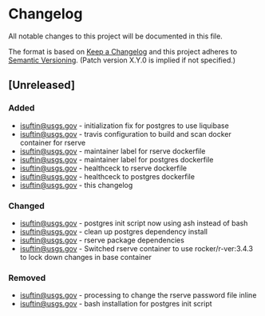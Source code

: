 # Changelog
All notable changes to this project will be documented in this file.

The format is based on [Keep a Changelog](http://keepachangelog.com/en/1.0.0/)
and this project adheres to [Semantic Versioning](http://semver.org/spec/v2.0.0.html). (Patch version X.Y.0 is implied if not specified.)

## [Unreleased]
### Added
- isuftin@usgs.gov - initialization fix for postgres to use liquibase
- isuftin@usgs.gov - travis configuration to build and scan docker container for rserve
- isuftin@usgs.gov - maintainer label for rserve dockerfile
- isuftin@usgs.gov - maintainer label for postgres dockerfile
- isuftin@usgs.gov - healthceck to rserve dockerfile
- isuftin@usgs.gov - healthceck to postgres dockerfile
- isuftin@usgs.gov - this changelog

### Changed
 - isuftin@usgs.gov - postgres init script now using ash instead of bash
 - isuftin@usgs.gov - clean up postgres dependency install
 - isuftin@usgs.gov - rserve package dependencies
 - isuftin@usgs.gov - Switched rserve container to use rocker/r-ver:3.4.3 to lock down
  changes in base container

### Removed
 - isuftin@usgs.gov - processing to change the rserve password file inline
 - isuftin@usgs.gov - bash installation for postgres init script
